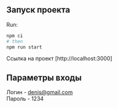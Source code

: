 ## Запуск проекта 

Run:

```bash
npm ci
# then
npm run start

```

Ссылка на проект [http://localhost:3000]

## Параметры входы

Логин - denis@gmail.com \
Пароль - 1234
